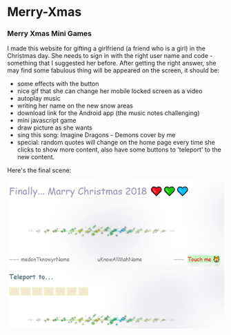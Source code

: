 # Merry-Xmas

### Merry Xmas Mini Games

I made this website for gifting a girlfriend (a friend who is a girl) in the Christmas day.
She needs to sign in with the right user name and code - something that I suggested her before. After getting the right answer, she may find some fabulous thing will be appeared on the screen, it should be: 
* some effects with the button
* nice gif that she can change her mobile locked screen as a video
* autoplay music
* writing her name on the new snow areas 
* download link for the Android app (the music notes challenging) 
* mini javascript game 
* draw picture as she wants
* sing this song: Imagine Dragons - Demons cover by me
* special: random quotes will change on the home page every time she clicks to show more content, also have some buttons to 'teleport' to the new content.

Here's the final scene:

![Final scene](https://github.com/linhlbn/Merry-Xmas/blob/master/finalScene.png)


